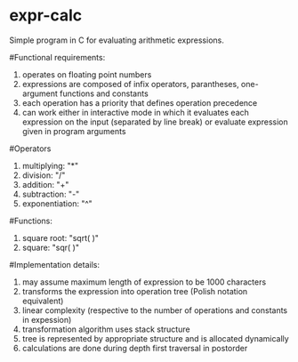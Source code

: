 # expr-calc
Simple program in C for evaluating arithmetic expressions.

#Functional requirements:
1. operates on floating point numbers
2. expressions are composed of infix operators, parantheses, one-argument functions and constants
3. each operation has a priority that defines operation precedence
4. can work either in interactive mode in which it evaluates each expression on the input (separated by line break) or evaluate expression given in program arguments

#Operators
1. multiplying: "*"
2. division: "/"
3. addition: "+"
4. subtraction: "-"
5. exponentiation: "^"

#Functions:
1. square root: "sqrt( )"
2. square: "sqr( )"

#Implementation details:
1. may assume maximum length of expression to be 1000 characters
2. transforms the expression into operation tree (Polish notation equivalent)
3. linear complexity (respective to the number of operations and constants in expession)
4. transformation algorithm uses stack structure
5. tree is represented by appropriate structure and is allocated dynamically
6. calculations are done during depth first traversal in postorder
